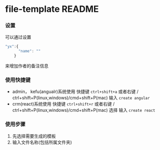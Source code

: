 # file-template README

### 设置
可以通过设置
```js
"yx":{
      "name": ""
    }
```
来增加作者的备注信息

### 使用快捷键
* admin， kefu(angualr)系统使用
快捷键 `ctrl+shift+a`
或者右键 / ctrl+shift+P(linux,windows)/cmd+shift+P(mac) 输入 `create angular`
* crm(react)系统使用
快捷键 `ctrl+shift+r`
 或者右键 / ctrl+shift+P(linux,windows)/cmd+shift+P(mac) 选择 输入 `create react`

### 使用步骤
1.  先选择需要生成的模板
2.  输入文件名称(包括所属文件夹)


